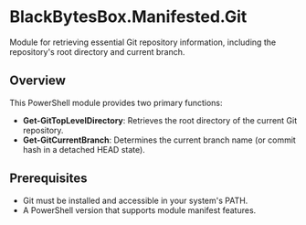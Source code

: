 # BlackBytesBox.Manifested.Git

Module for retrieving essential Git repository information, including the repository's root directory and current branch.

## Overview

This PowerShell module provides two primary functions:
- **Get-GitTopLevelDirectory**: Retrieves the root directory of the current Git repository.
- **Get-GitCurrentBranch**: Determines the current branch name (or commit hash in a detached HEAD state).

## Prerequisites

- Git must be installed and accessible in your system's PATH.
- A PowerShell version that supports module manifest features.

